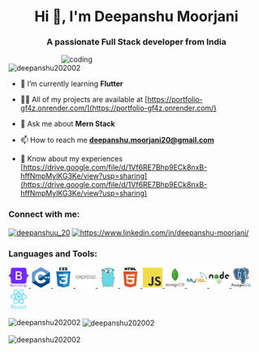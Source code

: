 <h1 align="center">Hi 👋, I'm Deepanshu Moorjani</h1>
<h3 align="center">A passionate Full Stack developer from India</h3>
<img align="right" alt="coding" width="400"  src="https://camo.githubusercontent.com/19db51af5f90f1b152bc0b9078f5fe97053955be5074f03f17019c70345bdcdb/68747470733a2f2f6d69726f2e6d656469756d2e636f6d2f6d61782f313336302f302a37513379765349765f7430696f4a2d5a2e676966">
<p align="left"> <img src="https://komarev.com/ghpvc/?username=deepanshu202002&label=Profile%20views&color=0e75b6&style=flat" alt="deepanshu202002" /> </p>

- 🌱 I’m currently learning **Flutter**

- 👨‍💻 All of my projects are available at [https://portfolio-gf4z.onrender.com/](https://portfolio-gf4z.onrender.com/)

- 💬 Ask me about **Mern Stack**

- 📫 How to reach me **deepanshu.moorjani20@gmail.com**

- 📄 Know about my experiences [https://drive.google.com/file/d/1Vf6RE7Bhp9ECk8nxB-hffNmpMylKG3Ke/view?usp=sharing](https://drive.google.com/file/d/1Vf6RE7Bhp9ECk8nxB-hffNmpMylKG3Ke/view?usp=sharing)

<h3 align="left">Connect with me:</h3>
<p align="left">
<a href="https://twitter.com/deepanshuu_20" target="blank"><img align="center" src="https://raw.githubusercontent.com/rahuldkjain/github-profile-readme-generator/master/src/images/icons/Social/twitter.svg" alt="deepanshuu_20" height="30" width="40" /></a>
<a href="https://linkedin.com/in/https://www.linkedin.com/in/deepanshu-moorjani/" target="blank"><img align="center" src="https://raw.githubusercontent.com/rahuldkjain/github-profile-readme-generator/master/src/images/icons/Social/linked-in-alt.svg" alt="https://www.linkedin.com/in/deepanshu-moorjani/" height="30" width="40" /></a>
</p>

<h3 align="left">Languages and Tools:</h3>
<p align="left"> <a href="https://getbootstrap.com" target="_blank" rel="noreferrer"> <img src="https://raw.githubusercontent.com/devicons/devicon/master/icons/bootstrap/bootstrap-plain-wordmark.svg" alt="bootstrap" width="40" height="40"/> </a> <a href="https://www.w3schools.com/cpp/" target="_blank" rel="noreferrer"> <img src="https://raw.githubusercontent.com/devicons/devicon/master/icons/cplusplus/cplusplus-original.svg" alt="cplusplus" width="40" height="40"/> </a> <a href="https://www.w3schools.com/css/" target="_blank" rel="noreferrer"> <img src="https://raw.githubusercontent.com/devicons/devicon/master/icons/css3/css3-original-wordmark.svg" alt="css3" width="40" height="40"/> </a> <a href="https://expressjs.com" target="_blank" rel="noreferrer"> <img src="https://raw.githubusercontent.com/devicons/devicon/master/icons/express/express-original-wordmark.svg" alt="express" width="40" height="40"/> </a> <a href="https://golang.org" target="_blank" rel="noreferrer"> <img src="https://raw.githubusercontent.com/devicons/devicon/master/icons/go/go-original.svg" alt="go" width="40" height="40"/> </a> <a href="https://www.w3.org/html/" target="_blank" rel="noreferrer"> <img src="https://raw.githubusercontent.com/devicons/devicon/master/icons/html5/html5-original-wordmark.svg" alt="html5" width="40" height="40"/> </a> <a href="https://developer.mozilla.org/en-US/docs/Web/JavaScript" target="_blank" rel="noreferrer"> <img src="https://raw.githubusercontent.com/devicons/devicon/master/icons/javascript/javascript-original.svg" alt="javascript" width="40" height="40"/> </a> <a href="https://www.mongodb.com/" target="_blank" rel="noreferrer"> <img src="https://raw.githubusercontent.com/devicons/devicon/master/icons/mongodb/mongodb-original-wordmark.svg" alt="mongodb" width="40" height="40"/> </a> <a href="https://www.mysql.com/" target="_blank" rel="noreferrer"> <img src="https://raw.githubusercontent.com/devicons/devicon/master/icons/mysql/mysql-original-wordmark.svg" alt="mysql" width="40" height="40"/> </a> <a href="https://nodejs.org" target="_blank" rel="noreferrer"> <img src="https://raw.githubusercontent.com/devicons/devicon/master/icons/nodejs/nodejs-original-wordmark.svg" alt="nodejs" width="40" height="40"/> </a> <a href="https://www.postgresql.org" target="_blank" rel="noreferrer"> <img src="https://raw.githubusercontent.com/devicons/devicon/master/icons/postgresql/postgresql-original-wordmark.svg" alt="postgresql" width="40" height="40"/> </a> <a href="https://reactjs.org/" target="_blank" rel="noreferrer"> <img src="https://raw.githubusercontent.com/devicons/devicon/master/icons/react/react-original-wordmark.svg" alt="react" width="40" height="40"/> </a> </p>

<p><img align="left" src="https://github-readme-stats.vercel.app/api/top-langs?username=deepanshu202002&show_icons=true&locale=en&layout=compact" alt="deepanshu202002" /></p>

<p>&nbsp;<img align="center" src="https://github-readme-stats.vercel.app/api?username=deepanshu202002&show_icons=true&locale=en" alt="deepanshu202002" /></p>

<p><img align="center" src="https://github-readme-streak-stats.herokuapp.com/?user=deepanshu202002&" alt="deepanshu202002" /></p>
